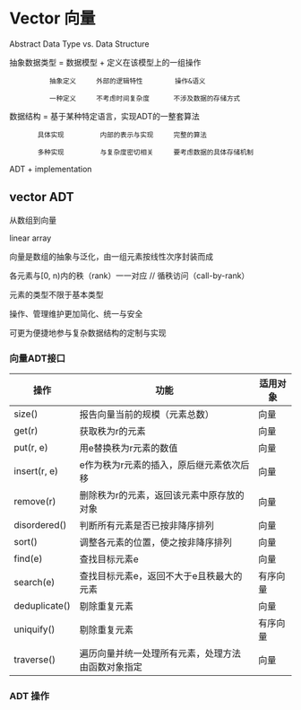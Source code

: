 # Vector 向量

Abstract Data Type vs. Data Structure

抽象数据类型 = 数据模型 + 定义在该模型上的一组操作

              抽象定义     外部的逻辑特性        操作&语义
              
              一种定义     不考虑时间复杂度      不涉及数据的存储方式


数据结构 = 基于某种特定语言，实现ADT的一整套算法

           具体实现         内部的表示与实现     完整的算法
           
           多种实现         与复杂度密切相关     要考虑数据的具体存储机制
           
ADT + implementation 

## vector ADT

从数组到向量

linear array

向量是数组的抽象与泛化，由一组元素按线性次序封装而成

各元素与\[0, n)内的秩（rank）一一对应    // 循秩访问（call-by-rank）

元素的类型不限于基本类型

操作、管理维护更加简化、统一与安全

可更为便捷地参与复杂数据结构的定制与实现

### 向量ADT接口

|  操作        |                   功能                     |   适用对象    |
|-------------|--------------------------------------------|---------------|
|size()       |报告向量当前的规模（元素总数）                 |向量           |
|get(r)       |获取秩为r的元素                               |向量           |
|put(r, e)    |用e替换秩为r元素的数值                         |向量          |
|insert(r, e) |e作为秩为r元素的插入，原后继元素依次后移         |向量          |
|remove(r)    |删除秩为r的元素，返回该元素中原存放的对象        |向量         |
|disordered() |判断所有元素是否已按非降序排列                  |向量         |
|sort()       |调整各元素的位置，使之按非降序排列               |向量          |
|find(e)      |查找目标元素e                                 |向量          |
|search(e)    |查找目标元素e，返回不大于e且秩最大的元素         |有序向量       |
|deduplicate()|剔除重复元素                                   |向量          |
|uniquify()   |剔除重复元素                                   |有序向量       |
|traverse()   |遍历向量并统一处理所有元素，处理方法由函数对象指定 |向量          |

### ADT 操作
